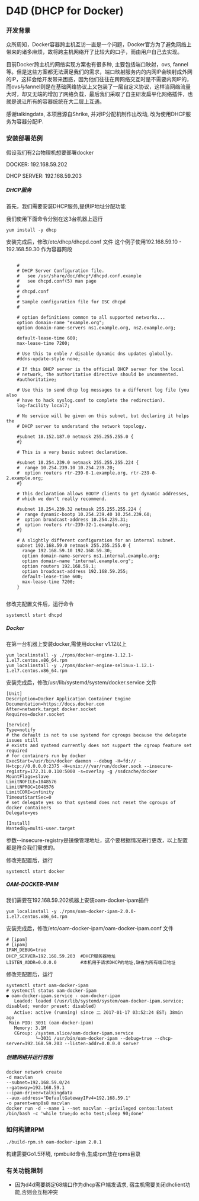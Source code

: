 # D4D (DHCP for Docker)



### 开发背景

众所周知，Docker容器跨主机互访一直是一个问题，Docker官方为了避免网络上带来的诸多麻烦，故将跨主机网络开了比较大的口子，而由用户自己去实现。

目前Docker跨主机的网络实现方案也有很多种, 主要包括端口映射，ovs, fannel等。但是这些方案都无法满足我们的需求，端口映射服务内的内网IP会映射成外网的IP，这样会给开发带来困惑，因为他们往往在跨网络交互时是不需要内网IP的，而ovs与fannel则是在基础网络协议上又包装了一层自定义协议，这样当网络流量大时，却又无端的增加了网络负载，最后我们采取了自主研发扁平化网络插件，也就是说让所有的容器统统在大二层上互通。

感谢talkingdata, 本项目源自Shrike, 并对IP分配机制作出改动, 改为使用DHCP服务为容器分配IP.

### 安装部署范例


假设我们有2台物理机想要部署docker

DOCKER: 192.168.59.202

DHCP SERVER: 192.168.59.203


##### DHCP服务

首先，我们需要安装DHCP服务,提供IP地址分配功能

我们使用下面命令分别在这3台机器上运行

```shell
yum install -y dhcp
```

安装完成后，修改/etc/dhcp/dhcpd.conf 文件
这个例子使用192.168.59.10 - 192.168.59.30 作为容器网段

```

    #
    # DHCP Server Configuration file.
    #   see /usr/share/doc/dhcp*/dhcpd.conf.example
    #   see dhcpd.conf(5) man page
    #
    # dhcpd.conf
    #
    # Sample configuration file for ISC dhcpd
    #
    
    # option definitions common to all supported networks...
    option domain-name "example.org";
    option domain-name-servers ns1.example.org, ns2.example.org;
    
    default-lease-time 600;
    max-lease-time 7200;
    
    # Use this to enble / disable dynamic dns updates globally.
    #ddns-update-style none;
    
    # If this DHCP server is the official DHCP server for the local
    # network, the authoritative directive should be uncommented.
    #authoritative;
    
    # Use this to send dhcp log messages to a different log file (you also
    # have to hack syslog.conf to complete the redirection).
    log-facility local7;
    
    # No service will be given on this subnet, but declaring it helps the 
    # DHCP server to understand the network topology.
    
    #subnet 10.152.187.0 netmask 255.255.255.0 {
    #}
    
    # This is a very basic subnet declaration.
    
    #subnet 10.254.239.0 netmask 255.255.255.224 {
    #  range 10.254.239.10 10.254.239.20;
    #  option routers rtr-239-0-1.example.org, rtr-239-0-2.example.org;
    #}
    
    # This declaration allows BOOTP clients to get dynamic addresses,
    # which we don't really recommend.
    
    #subnet 10.254.239.32 netmask 255.255.255.224 {
    #  range dynamic-bootp 10.254.239.40 10.254.239.60;
    #  option broadcast-address 10.254.239.31;
    #  option routers rtr-239-32-1.example.org;
    #}
    
    # A slightly different configuration for an internal subnet.
    subnet 192.168.59.0 netmask 255.255.255.0 {
      range 192.168.59.10 192.168.59.30;
      option domain-name-servers ns1.internal.example.org;
      option domain-name "internal.example.org";
      option routers 192.168.59.1;
      option broadcast-address 192.168.59.255;
      default-lease-time 600;
      max-lease-time 7200;
    }
    
```

修改完配置文件后，运行命令

```shell
systemctl start dhcpd
```


##### Docker

在第一台机器上安装docker,需使用docker v1.12以上

```shell
yum localinstall -y ./rpms/docker-engine-1.12.1-1.el7.centos.x86_64.rpm
yum localinstall -y ./rpms/docker-engine-selinux-1.12.1-1.el7.centos.x86_64.rpm
```

安装完成后，修改/usr/lib/systemd/system/docker.service 文件

```
[Unit]
Description=Docker Application Container Engine
Documentation=https://docs.docker.com
After=network.target docker.socket
Requires=docker.socket

[Service]
Type=notify
# the default is not to use systemd for cgroups because the delegate issues still
# exists and systemd currently does not support the cgroup feature set required
# for containers run by docker
ExecStart=/usr/bin/docker daemon --debug -H=fd:// -H=tcp://0.0.0.0:2375 -H=unix:///var/run/docker.sock --insecure-registry=172.31.0.110:5000 -s=overlay -g /ssdcache/docker
MountFlags=slave
LimitNOFILE=1048576
LimitNPROC=1048576
LimitCORE=infinity
TimeoutStartSec=0
# set delegate yes so that systemd does not reset the cgroups of docker containers
Delegate=yes

[Install]
WantedBy=multi-user.target
```

参数--insecure-registry是镜像管理地址，这个要根据情况进行更改，以上配置都是符合我们需求的。

修改完配置后，运行

```shell
systemctl start docker
```



##### OAM-DOCKER-IPAM

我们需要在192.168.59.202机器上安装oam-docker-ipam插件

```shell
yum localinstall -y ./rpms/oam-docker-ipam-2.0.0-1.el7.centos.x86_64.rpm
```

安装完成后，修改/etc/oam-docker-ipam/oam-docker-ipam.conf 文件

```
# [ipam]
# [ipam]
IPAM_DEBUG=true
DHCP_SERVER=192.168.59.203  #DHCP服务器地址
LISTEN_ADDR=0.0.0.0         #本机用于请求DHCP的地址,缺省为所有端口地址
```

修改完配置后，运行

```shell
systemctl start oam-docker-ipam
# systemctl status oam-docker-ipam
● oam-docker-ipam.service - oam-docker-ipam
   Loaded: loaded (/usr/lib/systemd/system/oam-docker-ipam.service; disabled; vendor preset: disabled)
   Active: active (running) since 二 2017-01-17 03:52:24 EST; 38min ago
 Main PID: 3031 (oam-docker-ipam)
   Memory: 3.1M
   CGroup: /system.slice/oam-docker-ipam.service
           └─3031 /usr/bin/oam-docker-ipam --debug=true --dhcp-server=192.168.59.203 --listen-addr=0.0.0.0 server
```

##### 创建网络并运行容器

```shell
docker network create 
-d macvlan 
--subnet=192.168.59.0/24 
--gateway=192.168.59.1 
--ipam-driver=talkingdata 
--aux-address="DefaultGatewayIPv4=192.168.59.1" 
-o parent=enp0s8 macvlan
docker run -d --name 1 --net macvlan --privileged centos:latest /bin/bash -c 'while true;do echo test;sleep 90;done'
```

### 如何构建RPM

```shell
./build-rpm.sh oam-docker-ipam 2.0.1
```

构建需要Go1.5环境, rpmbuild命令,生成rpm放在rpms目录

### 有关功能限制

- 因为d4d需要绑定68端口作为dhcp客户端发请求, 宿主机需要关闭dhclient功能,否则会互相冲突
